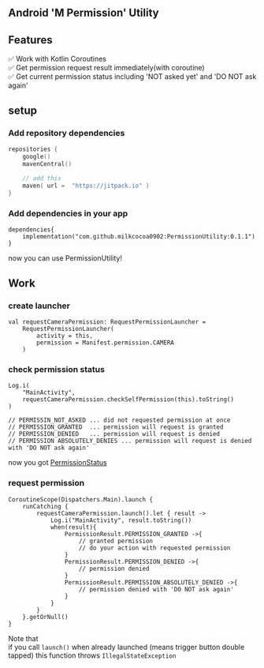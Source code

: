 ## Android 'M Permission' Utility

## Features
✅ Work with Kotlin Coroutines  
✅ Get permission request result immediately(with coroutine)  
✅ Get current permission status including 'NOT asked yet' and 'DO NOT ask again'  


## setup
### Add repository dependencies
``` kts
repositories {
    google()
    mavenCentral()
    
    // add this
    maven( url =  "https://jitpack.io" )
}
```

### Add dependencies in your app
```
dependencies{
    implementation("com.github.milkcocoa0902:PermissionUtility:0.1.1")
}
```

now you can use PermissionUtility!

## Work
### create launcher

```
val requestCameraPermission: RequestPermissionLauncher =
    RequestPermissionLauncher(
        activity = this,
        permission = Manifest.permission.CAMERA
    )
```

### check permission status

```
Log.i(
    "MainActivity", 
    requestCameraPermission.checkSelfPermission(this).toString()
)

// PERMISSIN_NOT_ASKED ... did not requested permission at once
// PERMISSION_GRANTED  ... permission will request is granted
// PERMISSION_DENIED   ... permission will request is denied
// PERMISSION ABSOLUTELY_DENIES ... permission will request is denied with 'DO NOT ask again'
```

now you got [PermissionStatus](https://github.com/milkcocoa0902/PermissionUtility/blob/main/permission_util/src/main/java/com/milkcocoa/info/permission_util/PermissionStatus.kt)

### request permission
```
CoroutineScope(Dispatchers.Main).launch {
    runCatching {
        requestCameraPermission.launch().let { result ->
            Log.i("MainActivity", result.toString())
            when(result){
                PermissionResult.PERMISSION_GRANTED ->{
                    // granted permission
                    // do your action with requested permission
                }
                PermissionResult.PERMISSION_DENIED ->{
                    // permission denied
                }
                PermissionResult.PERMISSION_ABSOLUTELY_DENIED ->{
                    // permission denied with 'DO NOT ask again'
                }
            }
        }
    }.getOrNull()
}
```

Note that  
if you call `launch()` when already launched (means trigger button double tapped) this function throws `IllegalStateException` 